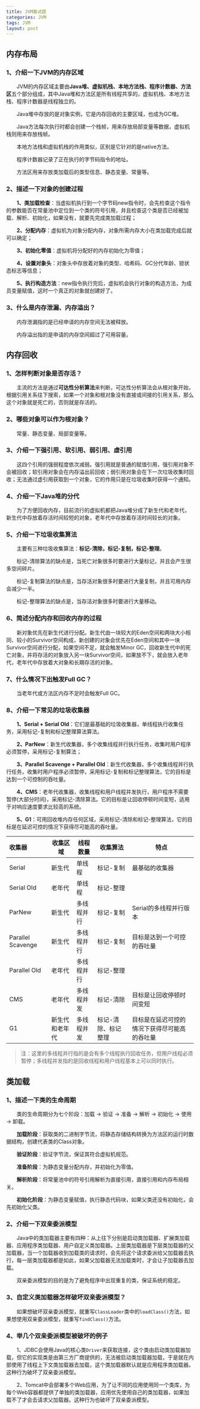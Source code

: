 ```yaml
---
title: JVM面试题
categories: JVM
tags: JVM
layout: post
---
```




## 内存布局

### 1、介绍一下JVM的内存区域

　　JVM的内存区域主要由**Java堆、虚拟机栈、本地方法栈、程序计数器、方法区**五个部分组成，其中Java堆和方法区是所有线程共享的，虚拟机栈、本地方法栈、程序计数器是线程独立的。

　　Java堆中存放的是对象实例，它是内存回收的主要区域，也成为GC堆。

　　Java方法每次执行时都会创建一个栈帧，用来存放局部变量等数据，虚拟机栈则用来存放栈帧。

　　本地方法栈和虚拟机栈的作用类似，区别是它针对的是native方法。

　　程序计数器记录了正在执行的字节码指令的地址。

　　方法区用来存放类加载后的类型信息、静态变量、常量等。

### 2、描述一下对象的创建过程

　　**1、类加载检查**：当虚拟机执行到一个字节码new指令时，会先检查这个指令的参数能否在常量池中定位到一个类的符号引用，并且检查这个类是否已经被加载、解析、初始化，如果没有，就要先完成类加载过程；

　　**2、分配内存**：虚拟机为对象分配内存，对象所需内存大小在类加载完成后就可以确定；

　　**3、初始化零值**：虚拟机将分配好的内存初始化为零值；

　　**4、设置对象头**：对象头中存放着对象的类型、哈希码、GC分代年龄、锁状态标志等信息；

　　**5、执行构造方法**：new指令执行完后，虚拟机会执行对象的构造方法，为成员变量赋值，这时一个真正的对象就创建好了。

### 3、什么是内存泄漏、内存溢出？

　　内存泄漏指的是已经申请的内存空间无法被释放。

　　内存溢出指的是申请的内存空间超过了可用容量。

## 内存回收

### 1、怎样判断对象是否存活？

　　主流的方法是通过**可达性分析算法**来判断，可达性分析算法会从根对象开始，根据引用关系往下搜索，如果一个对象和根对象没有直接或间接的引用关系，那么这个对象就是死亡的，否则就是存活的。

### 2、哪些对象可以作为根对象？

　　常量、静态变量、局部变量等。

### 3、介绍一下强引用、软引用、弱引用、虚引用

　　这四个引用的强弱程度依次减弱。强引用就是普通的赋值引用，强引用对象不会被回收；软引用对象会在内存溢出前回收；弱引用对象会在下一次垃圾收集时回收；无法通过虚引用获取到一个对象，它的作用只是在垃圾收集时获得一个通知。

### 4、介绍一下Java堆的分代

　　为了方便回收内存，目前流行的虚拟机都把Java堆分成了新生代和老年代，新生代中存放着存活时间较短的对象，老年代中存放着存活时间较长的对象。

### 5、介绍一下垃圾收集算法

　　主要有三种垃圾收集算法：**标记-清除，标记-复制，标记-整理**。

　　标记-清除算法的缺点是，当死亡对象很多时要进行大量标记，并且会产生很多空间碎片。

　　标记-复制算法的缺点是，当存活对象很多时要进行大量复制，并且可用内存会减少一半。

　　标记-整理算法的缺点是，当存活对象很多时要进行大量移动。

### 6、简述分配内存和回收内存的过程

　　新对象优先在新生代进行分配。新生代由一块较大的Eden空间和两块大小相同、较小的Survivor空间构成，新创建的对象会优先在Eden空间和其中一块Survivor空间进行分配，如果空间不足，就会触发Minor GC，回收新生代中的死亡对象，并将存活的对象放入另一块Survivor空间，如果放不下，就会放入老年代，老年代中存放着大对象和长期存活的对象。

### 7、什么情况下出触发Full GC？

　　当老年代或方法区内存不足时会触发Full GC。

### 8、介绍一下常见的垃圾收集器

　　**1、Serial + Serial Old**：它们是最基础的垃圾收集器，单线程执行收集任务，采用标记-复制和标记整理算法算法。

　　**2、ParNew**：新生代收集器，多个收集线程并行执行任务，收集时用户程序必须暂停，采用标记-复制算法；

　　**3、Parallel Scavenge + Parallel Old**：新生代收集器，多个收集线程并行执行任务，收集时用户程序必须暂停，采用标记-复制和标记整理算法，它的目标是达到一个可控制的吞吐量。

　　**4、CMS**：老年代收集器，收集线程和用户线程并发执行，用户程序不需要暂停(大部分时间)，采用标记-清除算法。它的目标是让回收停顿时间变短，适用于对响应速度要求比较高的系统。

　　**5、G1**：可用回收堆内存任何区域，采用标记-清除和标记-整理算法，它的目标是在延迟可控的情况下获得尽可能高的吞吐量。

| 收集器            | 收集区域       | 线程数量   | 收集算法            | 特点                                         |
| :---------------- | -------------- | ---------- | ------------------- | -------------------------------------------- |
| Serial            | 新生代         | 单线程     | 标记-复制           | 最基础的收集器                               |
| Serial Old        | 老年代         | 单线程     | 标记-整理           |                                              |
| ParNew            | 新生代         | 多线程并行 | 标记-复制           | Serial的多线程并行版本                       |
| Parallel Scavenge | 新生代         | 多线程并行 | 标记-复制           | 目标是达到一个可控的吞吐量                   |
| Parallel Old      | 老年代         | 多线程并行 | 标记-整理           |                                              |
| CMS               | 老年代         | 多线程并发 | 标记-清除           | 目标是让回收停顿时间变短                     |
| G1                | 新生代和老年代 | 多线程并发 | 标记-清除、标记整理 | 目标是在延迟可控的情况下获得尽可能高的吞吐量 |

> 注：这里的多线程并行指的是会有多个线程执行回收任务，但用户线程必须暂停；多线程并发指的是回收线程和用户线程基本上可以同时执行。

## 类加载

### 1、描述一下类的生命周期

　　类的生命周期分为七个阶段：加载 -> 验证 -> 准备 -> 解析 -> 初始化 -> 使用 -> 卸载。

　　**加载阶段**：获取类的二进制字节流，将静态存储结构转换为方法区的运行时数据结构，创建代表类的Class对象。

　　**验证阶段**：验证字节流，保证其符合虚拟机规范。

　　**准备阶段**：为静态变量分配内存，并初始化为零值。

　　**解析阶段**：将常量池中的符号引用解析为直接引用，直接引用和内存布局相关。

　　**初始化阶段**：为静态变量赋值，执行静态代码块，如果父类还没有初始化，会先初始化父类。

### 2、介绍一下双亲委派模型

　　Java中的类加载器主要有四种：从上往下分别是启动类加载器、扩展类加载器、应用程序类加载器、用户自定义类加载器。上层类加载器是下层类加载器的父加载器，当一个加载器收到加载类的请求时，会先将这个请求委派给父加载器去执行，每一层类加载器都是如此，如果父加载器无法加载类时，才会让子加载器去加载。

　　双亲委派模型的目的是为了避免程序中出现重复的类，保证系统的稳定。

### 3、自定义类加载器怎样破坏双亲委派模型？

　　如果想破坏双亲委派模型，就重写`ClassLoader`类中的`loadClass()`方法，如果想使用双亲委派模型，就重写`findClass()`方法。

### 4、举几个双亲委派模型被破坏的例子

　　1、JDBC会使用Java的核心类`Driver`来获取连接，这个类由启动类加载器加载，但它的实现类是由第三方厂商提供的，无法被启动类加载器加载，于是就在内部使用了线程上下文类加载器去加载，这个类加载器默认就是应用程序类加载器。这种行为破坏了双亲委派模型。

　　2、Tomcat中会部署多个Web应用，为了让不同的应用使用同一个类库，为每个Web容器都提供了单独的类加载器，应用优先使用自己的类加载器，如果加载不了才会去请求父加载器。这种行为也破坏了双亲委派模型。



